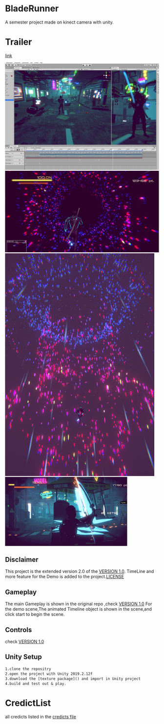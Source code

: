# BladeRunner
A semester project made on kinect camera with unity.

# Trailer
[link](https://youtu.be/ZJsznK6jfDY)

![](/slidesMaterials/DemoScene.png)
![hype](slidesMaterials/Hyperscene.png)
![running](/slidesMaterials/running.png)
![gameplay](/slidesMaterials/Sample.gif) 
## Disclaimer

This project is the extended version 2.0 of the [VERSION 1.0](https://github.com/hakrrr/Blade-Runner). TimeLine and more feature for the Demo is added to the project.[LICENSE](https://github.com/yldn/BladeRunner/blob/add-license-1/LICENSE)

## Gameplay

The main Gameplay is shown in the original repo ,check [VERSION 1.0](https://github.com/hakrrr/Blade-Runner)
For the demo scene,The animated Timeline object is shown in the scene,and click start to begin the scene.


## Controls

check [VERSION 1.0](https://github.com/hakrrr/Blade-Runner)

## Unity Setup

	1.clone the repositry
	2.open the project with Unity 2019.2.12f
	3.download the [texture package]() and import in Unity project
	4.build and test out & play.

# CredictList
all credicts listed in the [credicts file](credicts.txt)


